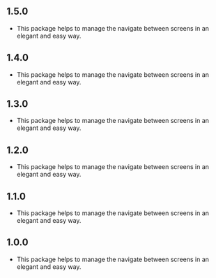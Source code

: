 ## 1.5.0

* This package helps to manage the navigate between screens in an elegant and easy way.

## 1.4.0

* This package helps to manage the navigate between screens in an elegant and easy way.

## 1.3.0

* This package helps to manage the navigate between screens in an elegant and easy way.

## 1.2.0

* This package helps to manage the navigate between screens in an elegant and easy way.

## 1.1.0

* This package helps to manage the navigate between screens in an elegant and easy way.

## 1.0.0

* This package helps to manage the navigate between screens in an elegant and easy way.
